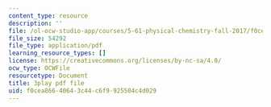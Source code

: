```yaml
---
content_type: resource
description: ''
file: /ol-ocw-studio-app/courses/5-61-physical-chemistry-fall-2017/f0cea86640643c44c6f9925504c4d029_mPSDaN4AJl8.pdf
file_size: 54292
file_type: application/pdf
learning_resource_types: []
license: https://creativecommons.org/licenses/by-nc-sa/4.0/
ocw_type: OCWFile
resourcetype: Document
title: 3play pdf file
uid: f0cea866-4064-3c44-c6f9-925504c4d029
---
```


